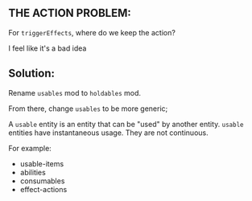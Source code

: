 

## THE ACTION PROBLEM:
For `triggerEffects`, where do we keep the action?

I feel like it's a bad idea


## Solution:
Rename `usables` mod to `holdables` mod.

From there, change `usables` to be more generic;

A `usable` entity is an entity that can be "used" by another entity.
`usable` entities have instantaneous usage. They are not continuous.

For example:
- usable-items
- abilities
- consumables
- effect-actions

